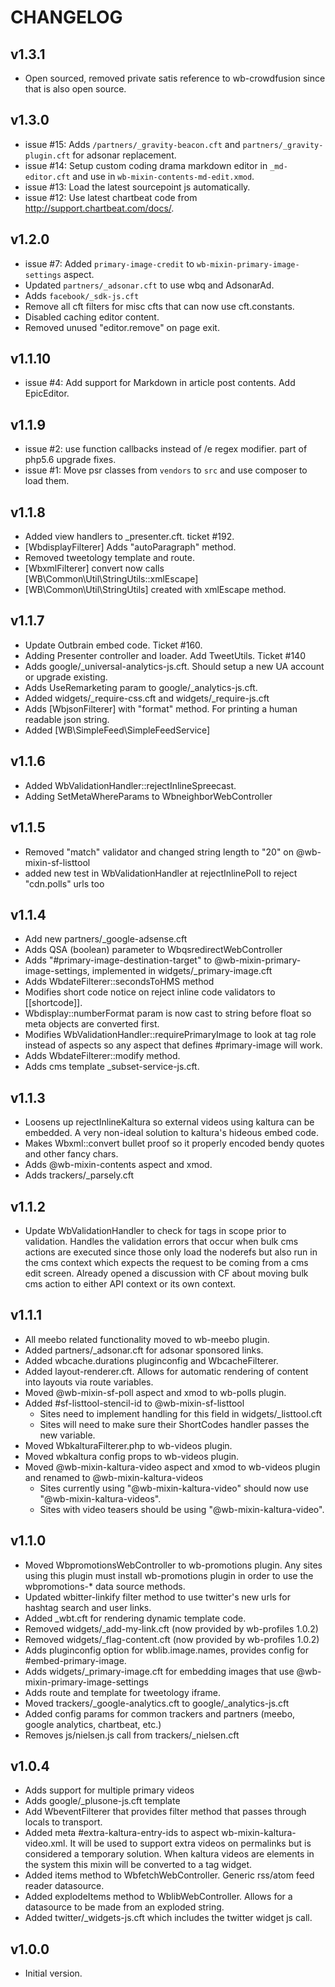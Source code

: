 # CHANGELOG


## v1.3.1
* Open sourced, removed private satis reference to wb-crowdfusion since that is also open source.


## v1.3.0
* issue #15: Adds `/partners/_gravity-beacon.cft` and `partners/_gravity-plugin.cft` for adsonar replacement.
* issue #14: Setup custom coding drama markdown editor in `_md-editor.cft` and use in `wb-mixin-contents-md-edit.xmod`.
* issue #13: Load the latest sourcepoint js automatically.
* issue #12: Use latest chartbeat code from http://support.chartbeat.com/docs/.


## v1.2.0
* issue #7: Added `primary-image-credit` to `wb-mixin-primary-image-settings` aspect.
* Updated `partners/_adsonar.cft` to use wbq and AdsonarAd.
* Adds `facebook/_sdk-js.cft`
* Remove all cft filters for misc cfts that can now use cft.constants.
* Disabled caching editor content.
* Removed unused "editor.remove" on page exit.


## v1.1.10
* issue #4: Add support for Markdown in article post contents. Add EpicEditor.


## v1.1.9
* issue #2: use function callbacks instead of /e regex modifier.  part of php5.6 upgrade fixes.
* issue #1: Move psr classes from `vendors` to `src` and use composer to load them.


## v1.1.8
* Added view handlers to _presenter.cft.  ticket #192.
* [WbdisplayFilterer] Adds "autoParagraph" method.
* Removed tweetology template and route.
* [WbxmlFilterer] convert now calls [WB\Common\Util\StringUtils::xmlEscape]
* [WB\Common\Util\StringUtils] created with xmlEscape method.


## v1.1.7
* Update Outbrain embed code. Ticket #160.
* Adding Presenter controller and loader. Add TweetUtils. Ticket #140
* Adds google/_universal-analytics-js.cft.  Should setup a new UA account or upgrade existing.
* Adds UseRemarketing param to google/_analytics-js.cft.
* Added widgets/_require-css.cft and widgets/_require-js.cft
* Adds [WbjsonFilterer] with "format" method.  For printing a human readable json string.
* Added [WB\SimpleFeed\SimpleFeedService]


## v1.1.6
* Added WbValidationHandler::rejectInlineSpreecast.
* Adding SetMetaWhereParams to WbneighborWebController


## v1.1.5
* Removed "match" validator and changed string length to "20" on @wb-mixin-sf-listtool
* added new test in WbValidationHandler at rejectInlinePoll to reject "cdn.polls" urls too


## v1.1.4
* Add new partners/_google-adsense.cft
* Adds QSA (boolean) parameter to WbqsredirectWebController
* Adds "#primary-image-destination-target" to @wb-mixin-primary-image-settings, implemented in widgets/_primary-image.cft
* Adds WbdateFilterer::secondsToHMS method
* Modifies short code notice on reject inline code validators to [[shortcode]].
* Wbdisplay::numberFormat param is now cast to string before float so meta objects are converted first.
* Modifies WbValidationHandler::requirePrimaryImage to look at tag role instead of aspects so any aspect that defines #primary-image will work.
* Adds WbdateFilterer::modify method.
* Adds cms template _subset-service-js.cft.


## v1.1.3
* Loosens up rejectInlineKaltura so external videos using kaltura can be embedded.  A very non-ideal solution to kaltura's hideous embed code.
* Makes Wbxml::convert bullet proof so it properly encoded bendy quotes and other fancy chars.
* Adds @wb-mixin-contents aspect and xmod.
* Adds trackers/_parsely.cft


## v1.1.2
* Update WbValidationHandler to check for tags in scope prior to validation.  Handles the validation errors that occur when bulk cms actions are executed since those only load the noderefs but
    also run in the cms context which expects the request to be coming from a cms edit screen. Already opened a discussion with CF about moving bulk cms action to either API context or its own context.


## v1.1.1
* All meebo related functionality moved to wb-meebo plugin.
* Added partners/_adsonar.cft for adsonar sponsored links.
* Added wbcache.durations pluginconfig and WbcacheFilterer.
* Added layout-renderer.cft.  Allows for automatic rendering of content into layouts via route variables.
* Moved @wb-mixin-sf-poll aspect and xmod to wb-polls plugin.
* Added #sf-listtool-stencil-id to @wb-mixin-sf-listtool
    - Sites need to implement handling for this field in widgets/_listtool.cft
    - Sites will need to make sure their ShortCodes handler passes the new variable.
* Moved WbkalturaFilterer.php to wb-videos plugin.
* Moved wbkaltura config props to wb-videos plugin.
* Moved @wb-mixin-kaltura-video aspect and xmod to wb-videos plugin and renamed to @wb-mixin-kaltura-videos
    - Sites currently using "@wb-mixin-kaltura-video" should now use "@wb-mixin-kaltura-videos".
    - Sites with video teasers should be using "@wb-mixin-kaltura-video".


## v1.1.0
* Moved WbpromotionsWebController to wb-promotions plugin.  Any sites using this plugin must install wb-promotions plugin in order to use the wbpromotions-* data source methods.
* Updated wbitter-linkify filter method to use twitter's new urls for hashtag search and user links.
* Added _wbt.cft for rendering dynamic template code.
* Removed widgets/_add-my-link.cft (now provided by wb-profiles 1.0.2)
* Removed widgets/_flag-content.cft (now provided by wb-profiles 1.0.2)
* Adds pluginconfig option for wblib.image.names, provides config for #embed-primary-image.
* Adds widgets/_primary-image.cft for embedding images that use @wb-mixin-primary-image-settings
* Adds route and template for tweetology iframe.
* Moved trackers/_google-analytics.cft to google/_analytics-js.cft
* Added config params for common trackers and partners (meebo, google analytics, chartbeat, etc.)
* Removes js/nielsen.js call from trackers/_nielsen.cft


## v1.0.4
* Adds support for multiple primary videos
* Adds google/_plusone-js.cft template
* Add WbeventFilterer that provides filter method that passes through locals to transport.
* Added meta #extra-kaltura-entry-ids to aspect wb-mixin-kaltura-video.xml.  It will be used to support extra videos on permalinks but is considered a temporary solution.  When kaltura videos are elements in the system this mixin will be converted to a tag widget.
* Added items method to WbfetchWebController.  Generic rss/atom feed reader datasource.
* Added explodeItems method to WblibWebController.  Allows for a datasource to be made from an exploded string.
* Added twitter/_widgets-js.cft which includes the twitter widget js call.


## v1.0.0
* Initial version.
